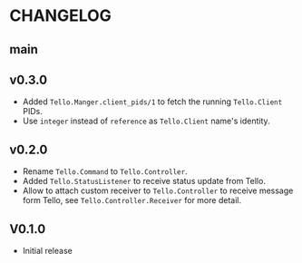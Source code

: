 # CHANGELOG

## main

## v0.3.0

- Added `Tello.Manger.client_pids/1` to fetch the running `Tello.Client` PIDs.
- Use `integer` instead of `reference` as `Tello.Client` name's identity.

## v0.2.0

- Rename `Tello.Command` to `Tello.Controller`.
- Added `Tello.StatusListener` to receive status update from Tello.
- Allow to attach custom receiver to `Tello.Controller` to receive message form Tello, see `Tello.Controller.Receiver` for more detail.

## V0.1.0

- Initial release
